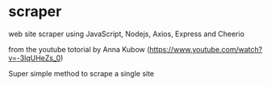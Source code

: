 # scraper

web site scraper using JavaScript, Nodejs, Axios, Express and Cheerio

from the youtube totorial by Anna Kubow (https://www.youtube.com/watch?v=-3lqUHeZs_0)

Super simple method to scrape a single site
